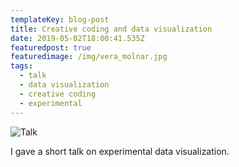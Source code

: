 ```yaml
---
templateKey: blog-post
title: Creative coding and data visualization
date: 2019-05-02T18:00:41.535Z
featuredpost: true
featuredimage: /img/vera_molnar.jpg
tags:
  - talk
  - data visualization
  - creative coding
  - experimental
---
```

![Talk](/img/vera_molnar.jpg)

I gave a short talk on experimental data visualization.

